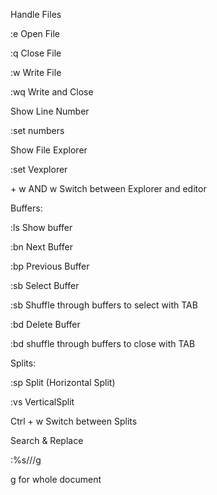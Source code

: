 Handle Files

:e <Filename>     Open File
  
:q                Close File

:w                Write File
  
:wq               Write and Close


Show Line Number

:set numbers


Show File Explorer

:set Vexplorer

<ctrl> + w AND w    Switch between Explorer and editor

Buffers:

:ls     Show buffer

:bn     Next Buffer

:bp     Previous Buffer

:sb     Select Buffer

  :sb <TAB>   Shuffle through buffers to select with TAB
  
:bd     Delete Buffer

  :bd <TAB>   shuffle through buffers to close with TAB
  
Splits:

:sp   Split (Horizontal Split)

:vs   VerticalSplit

Ctrl + w      Switch between Splits


Search & Replace

:%s/<SEARCHSTRING>/<REPLACESTRING>/g

g for whole document


